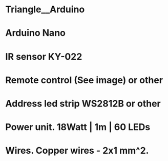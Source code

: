 # Triangle__Arduino

# Arduino Nano
# IR sensor KY-022
# Remote control (See image) or other
# Address led strip WS2812B or other
# Power unit. 18Watt | 1m | 60 LEDs
# Wires. Copper wires - 2x1 mm^2.
